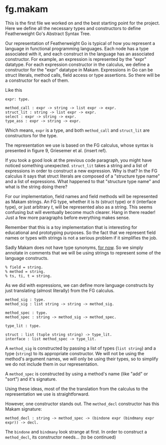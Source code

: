 

# fg.makam

This is the first file we worked on and the best starting point for the project. Here we define all the necessary types and constructors to define Featherweight Go's Abstract Syntax Tree.

Our representation of Featherweight Go is typical of how you represent a language in functional programming languages. Each node has a type associated with it, and each construct in the language has an associated constructor. For example, an expression is represented by the "expr" datatype. For each expression constructor in the calculus, we define a constructor for the "expr" datatype in Makam. Expressions in Go can be struct literals, method calls, field access or type assertions. So there will be a constructor for each of them.

Like this

```
expr: type.

method_call : expr -> string -> list expr -> expr.
struct_lit : string -> list expr -> expr.
select : expr -> string -> expr.
type_ass : expr -> string -> expr.
```

Which means, ```expr``` is a type, and both ```method_call``` and ```struct_lit``` are constructors for the type.

The representation we use is based on the FG calculus, whose syntax is presented in figure 9, Griesemer et al. (insert ref).

If you took a good look at the previous code paragraph, you might have noticed something unexpected. ```struct_lit``` takes a string and a list of expressions in order to construct a new expression. Why is that? In the FG calculus it says that struct literals are composed of a "structure type name" and a list of expressions. What happened to that "structure type name" and what is the string doing there?

For our implementation, field names and field methods will be represented as Makam strings. An FG type, whether it is *ts* (struct type) or *ti* (interface type), or just arbitrary *t*, will be represented also as a string. This seems confusing but will eventually become much clearer. Hang in there reader! Just a few more paragraphs before everything makes sense.

Remember that this is a toy implementation that is interesting for educational and prototyping purposes. So the fact that we represent field names or types with strings is not a serious problem if it simplifies the job.

Sadly Makam does not have type synonyms, [for now](https://github.com/astampoulis/makam/issues/100). So we simply annotate in comments that we will be using strings to represent some of the language constructs.

```
% field = string.
% method = string.
% ts, ti, t = string.
```

As we did with expressions, we can define more language constructs by just translating (almost literally) from the FG calculus.

```
method_sig : type.
method_sig : list string -> string -> method_sig.

method_spec : type.
method_spec : string -> method_sig -> method_spec.

type_lit : type.

struct : list (tuple string string) -> type_lit.
interface : list method_spec -> type_lit.
```

A ```method_sig``` is constructed by passing a list of types (`list string`) and a type (`string`) to its appropriate constructor. We will not be using the method's argument names, we will only be using their types, so to simplify we do not include them in our representation.

A ```method_spec``` is constructed by using a method's name (like "add" or "sort") and it's signature.

Using these ideas, most of the the translation from the calculus to the representation we use is straightforward.

However, one constructor stands out. The ```method_decl``` constructor has this Makam signature:

```
method_decl : string -> method_spec -> (bindone expr (bindmany expr expr)) -> decl.
```

The ```bindone``` and ```bindmany``` look strange at first. In order to construct a ```method_decl```, its constructor needs... (to be continued)
